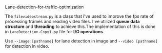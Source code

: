 Lane-detection-for-traffic-optimization

The `filevideostream.py` is a class that i've used to improve the fps rate of processing frames and reading video files. I've utilized
**queue data structure** and **threading** to achieve this.The implementation of this is done in `LaneDetection-Copy1.py` file for **I/O operations**.

Use `--image [pathname]` for lane detection in image and `--video [pathname]` for  detection in video.
